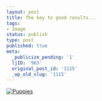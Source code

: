 ```yaml
---
layout: post
title: The key to good results...
tags:
- Image
status: publish
type: post
published: true
meta:
  _publicize_pending: '1'
  ljID: '963'
  original_post_id: '1115'
  _wp_old_slug: '1115'
---
```

<a href='http://jay.mcgavren.com/blog/wp-content/uploads/2008/12/1204080913.jpg' title='Puppies'><img src='http://jay.mcgavren.com/blog/wp-content/uploads/2008/12/1204080913.thumbnail.jpg' alt='Puppies' /></a>
